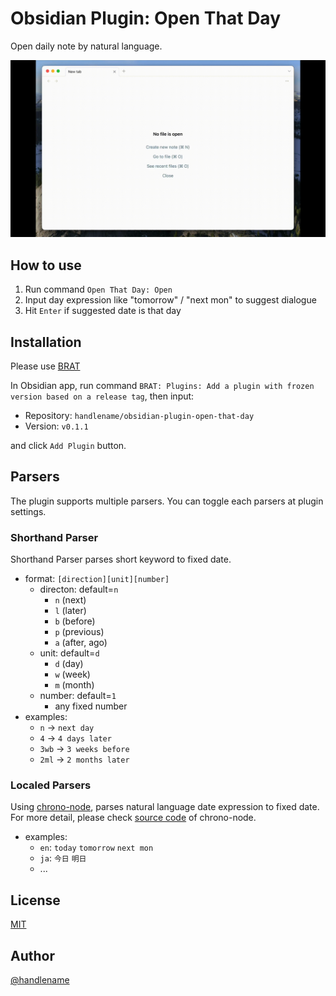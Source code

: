# Obsidian Plugin: Open That Day

Open daily note by natural language.

![](/doc/demo.gif)

## How to use

1. Run command `Open That Day: Open`
2. Input day expression like "tomorrow" / "next mon" to suggest dialogue
3. Hit `Enter` if suggested date is that day

## Installation

Please use [BRAT](https://github.com/TfTHacker/obsidian42-brat?tab=readme-ov-file)

In Obsidian app, run command `BRAT: Plugins: Add a plugin with frozen version based on a release tag`, then input:

- Repository: `handlename/obsidian-plugin-open-that-day`
- Version: `v0.1.1`

and click `Add Plugin` button.

## Parsers

The plugin supports multiple parsers.
You can toggle each parsers at plugin settings.

### Shorthand Parser

Shorthand Parser parses short keyword to fixed date.

- format: `[direction][unit][number]`
    - directon: default=`n`
        - `n` (next)
        - `l` (later)
        - `b` (before)
        - `p` (previous)
        - `a` (after, ago)
    - unit: default=`d`
        - `d` (day)
        - `w` (week)
        - `m` (month)
    - number: default=`1`
        - any fixed number
- examples:
    - `n` → `next day`
    - `4` → `4 days later`
    - `3wb` → `3 weeks before`
    - `2ml` → `2 months later`

### Localed Parsers

Using [chrono-node](https://www.npmjs.com/package/chrono-node), parses natural language date expression to fixed date.
For more detail, please check [source code](https://github.com/wanasit/chrono/tree/master/src/locales) of chrono-node.

- examples:
    - `en`: `today` `tomorrow` `next mon`
    - `ja`: `今日` `明日`
    - ...

## License

[MIT](https://github.com/handlename/obsidian-plugin-open-that-day/blob/main/LICENSE)

## Author

[@handlename](https://github.com/handlename)
